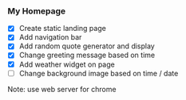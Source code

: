 ### My Homepage 

- [x] Create static landing page
- [x] Add navigation bar
- [x] Add random quote generator and display
- [x] Change greeting message based on time
- [x] Add weather widget on page
- [ ] Change background image based on time / date

Note: use web server for chrome
